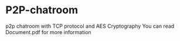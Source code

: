# P2P-chatroom
p2p chatroom with TCP protocol and AES Cryptography
You can read Document.pdf for more information
